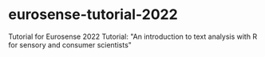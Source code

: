 # eurosense-tutorial-2022
Tutorial for Eurosense 2022 Tutorial: "An introduction to text analysis with R for sensory and consumer scientists"

